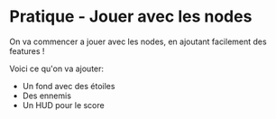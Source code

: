 # Pratique - Jouer avec les nodes

On va commencer a jouer avec les nodes, en ajoutant facilement des features !

Voici ce qu'on va ajouter:

- Un fond avec des étoiles
- Des ennemis
- Un HUD pour le score
